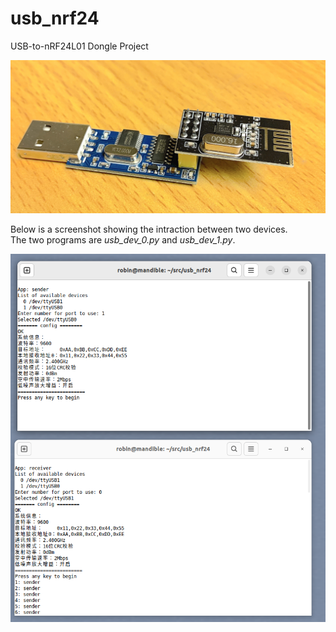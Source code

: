 # usb_nrf24
USB-to-nRF24L01 Dongle Project


![here](https://github.com/foldedtoad/usb_nrf24/blob/master/images/usbserial2nrf24.jpg)

Below is a screenshot showing the intraction between two devices.  
The two programs are *usb_dev_0.py* and *usb_dev_1.py*.    

![here](https://github.com/foldedtoad/usb_nrf24/blob/master/images/send_receive.png)
